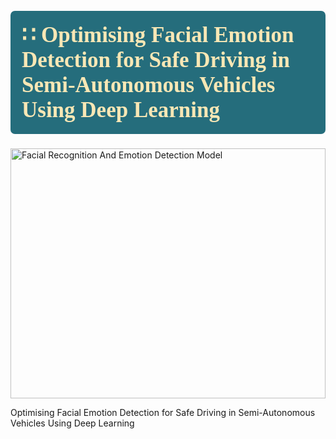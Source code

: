 <div style = "color: Black; 
              display: fill;
              border-radius: 7px;
              background-color: #256d7c;">
    <h1 id = "title"
        style = "padding: 18px; 
                 color: #f8e7b5;
                 font-size: 35px;
                 font-family: Cambria;
                 font-weight: bold;">&#8759;  Optimising Facial Emotion Detection for Safe Driving in Semi-Autonomous Vehicles Using Deep Learning 
    </h1>
</div>

<img src="https://acart.com/wp-content/uploads/2017/04/faceplus-example.png" alt="Facial Recognition And Emotion Detection Model" style="width:100%;height:400px;">



Optimising Facial Emotion Detection for Safe Driving in Semi-Autonomous Vehicles Using Deep Learning

